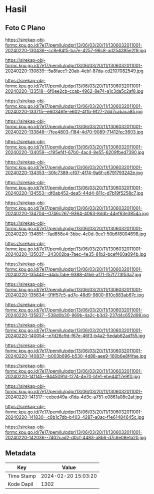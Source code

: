 # Hasil

## Foto C Plano

https://sirekap-obj-formc.kpu.go.id/7e17/pemilu/pdpr/13/06/03/20/11/1306032011001-20240220-130436--cc8e84f5-ba7e-4257-96c8-ad254395e2f9.jpg

https://sirekap-obj-formc.kpu.go.id/7e17/pemilu/pdpr/13/06/03/20/11/1306032011001-20240220-130839--5a8facc1-20ab-4ebf-87da-cd2107082549.jpg

https://sirekap-obj-formc.kpu.go.id/7e17/pemilu/pdpr/13/06/03/20/11/1306032011001-20240220-133518--6f0ee2cb-ccab-4962-8e74-a1c3da5c2af8.jpg

https://sirekap-obj-formc.kpu.go.id/7e17/pemilu/pdpr/13/06/03/20/11/1306032011001-20240220-133715--e60346fe-e602-4f1b-9f27-2dd7cabaca85.jpg

https://sirekap-obj-formc.kpu.go.id/7e17/pemilu/pdpr/13/06/03/20/11/1306032011001-20240220-133848--7fee4803-f184-4d70-9089-71412fec3603.jpg

https://sirekap-obj-formc.kpu.go.id/7e17/pemilu/pdpr/13/06/03/20/11/1306032011001-20240220-134059--c195ef4f-67b0-4ac4-8e55-6209fbed7390.jpg

https://sirekap-obj-formc.kpu.go.id/7e17/pemilu/pdpr/13/06/03/20/11/1306032011001-20240220-134353--30fc7389-cf07-4f74-9a6f-c6791793242e.jpg

https://sirekap-obj-formc.kpu.go.id/7e17/pemilu/pdpr/13/06/03/20/11/1306032011001-20240220-134553--df0ab452-dea5-44d4-811c-d7b19f5258c7.jpg

https://sirekap-obj-formc.kpu.go.id/7e17/pemilu/pdpr/13/06/03/20/11/1306032011001-20240220-134704--0746c267-9364-4063-8ddb-44ef63e3854a.jpg

https://sirekap-obj-formc.kpu.go.id/7e17/pemilu/pdpr/13/06/03/20/11/1306032011001-20240220-134851--7ad858e4-3bbe-4c0d-9ce1-50b6f8004698.jpg

https://sirekap-obj-formc.kpu.go.id/7e17/pemilu/pdpr/13/06/03/20/11/1306032011001-20240220-135037--243002ba-7aec-4e35-81b2-bcef460a094b.jpg

https://sirekap-obj-formc.kpu.go.id/7e17/pemilu/pdpr/13/06/03/20/11/1306032011001-20240220-135440--d4dc7abe-9388-41b6-af71-f57f773f53a7.jpg

https://sirekap-obj-formc.kpu.go.id/7e17/pemilu/pdpr/13/06/03/20/11/1306032011001-20240220-135634--91ff57c5-ad7e-48d9-9800-810c883ab67c.jpg

https://sirekap-obj-formc.kpu.go.id/7e17/pemilu/pdpr/13/06/03/20/11/1306032011001-20240220-135837--538d0b30-969b-4a2c-b3d3-237d4c652d98.jpg

https://sirekap-obj-formc.kpu.go.id/7e17/pemilu/pdpr/13/06/03/20/11/1306032011001-20240220-140054--e7d26c9d-f67e-46f3-b4a2-5edab62ad155.jpg

https://sirekap-obj-formc.kpu.go.id/7e17/pemilu/pdpr/13/06/03/20/11/1306032011001-20240220-140837--b003b696-b530-4d88-aee9-160b6e8f4fae.jpg

https://sirekap-obj-formc.kpu.go.id/7e17/pemilu/pdpr/13/06/03/20/11/1306032011001-20240220-141145--9445091d-f274-4e70-bfe1-ebe44f17e9f0.jpg

https://sirekap-obj-formc.kpu.go.id/7e17/pemilu/pdpr/13/06/03/20/11/1306032011001-20240220-141317--cebed49a-d1da-4d3c-a751-e0861a08e2af.jpg

https://sirekap-obj-formc.kpu.go.id/7e17/pemilu/pdpr/13/06/03/20/11/1306032011001-20240220-141830--c8b1c7db-b403-4287-a0ac-f1e61484645c.jpg

https://sirekap-obj-formc.kpu.go.id/7e17/pemilu/pdpr/13/06/03/20/11/1306032011001-20240220-142036--7402cad2-d0cf-4483-a8b6-d7c6e08e1a20.jpg


## Metadata

| Key        | Value               |
| ---------- | ------------------- |
| Time Stamp | 2024-02-20 15:03:20 |
| Kode Dapil | 1302                |



